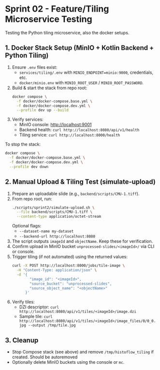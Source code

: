 # Sprint 02 - Feature/Tiling Microservice Testing

Testing the Python tiling microservice, also the docker setups.

## 1. Docker Stack Setup (MinIO + Kotlin Backend + Python Tiling)

1. Ensure `.env` files exist:
   - `services/tiling/.env` with `MINIO_ENDPOINT=minio:9000`, credentials, etc.
   - `docker/minio.env` with `MINIO_ROOT_USER` / `MINIO_ROOT_PASSWORD`.
2. Build & start the stack from repo root:
   ```bash
   docker compose \
     -f docker/docker-compose.base.yml \
     -f docker/docker-compose.dev.yml \
     --profile dev up --build
   ```
3. Verify services:
   - MinIO console: <http://localhost:9001>
   - Backend health: `curl http://localhost:8080/api/v1/health`
   - Tiling service: `curl http://localhost:8000/health`

To stop the stack:
```bash
docker compose \
  -f docker/docker-compose.base.yml \
  -f docker/docker-compose.dev.yml \
  --profile dev down
```

## 2. Manual Upload & Tiling Test (simulate-upload)

1. Prepare an uploadable slide (e.g., `backend/scripts/CMU-1.tiff`).
2. From repo root, run:
   ```bash
   ./scripts/sprint2/simulate-upload.sh \
     --file backend/scripts/CMU-1.tiff \
     --content-type application/octet-stream
   ```
   Optional flags:
   - `--dataset-name my-dataset`
   - `--backend-url http://localhost:8080`
3. The script outputs `imageId` and `objectName`. Keep these for verification.
4. Confirm upload in MinIO bucket `unprocessed-slides/<imageId>/` via CLI or console.
5. Trigger tiling (if not automated) using the returned values:
   ```bash
   curl -X POST http://localhost:8000/jobs/tile-image \
     -H "Content-Type: application/json" \
     -d '{
           "image_id": "<imageId>",
           "source_bucket": "unprocessed-slides",
           "source_object_name": "<objectName>"
         }'
   ```
6. Verify tiles:
   - DZI descriptor: `curl http://localhost:8080/api/v1/tiles/<imageId>/image.dzi`
   - Sample tile: `curl http://localhost:8080/api/v1/tiles/<imageId>/image_files/0/0_0.jpg --output /tmp/tile.jpg`

## 3. Cleanup

- Stop Compose stack (see above) and remove `/tmp/histoflow_tiling` if created. Should be autoremoved
- Optionally delete MinIO buckets using the console or `mc`.